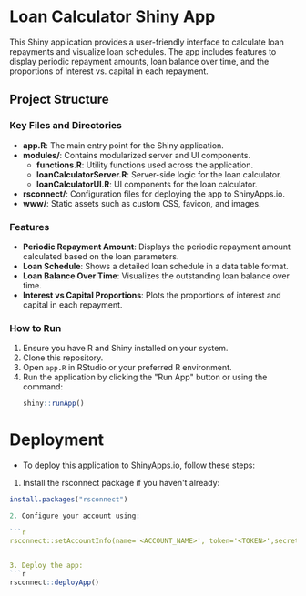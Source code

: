 # Loan Calculator Shiny App

This Shiny application provides a user-friendly interface to calculate loan repayments and visualize loan schedules. The app includes features to display periodic repayment amounts, loan balance over time, and the proportions of interest vs. capital in each repayment.

## Project Structure

### Key Files and Directories

- **app.R**: The main entry point for the Shiny application.
- **modules/**: Contains modularized server and UI components.
  - **functions.R**: Utility functions used across the application.
  - **loanCalculatorServer.R**: Server-side logic for the loan calculator.
  - **loanCalculatorUI.R**: UI components for the loan calculator.
- **rsconnect/**: Configuration files for deploying the app to ShinyApps.io.
- **www/**: Static assets such as custom CSS, favicon, and images.

### Features

- **Periodic Repayment Amount**: Displays the periodic repayment amount calculated based on the loan parameters.
- **Loan Schedule**: Shows a detailed loan schedule in a data table format.
- **Loan Balance Over Time**: Visualizes the outstanding loan balance over time.
- **Interest vs Capital Proportions**: Plots the proportions of interest and capital in each repayment.

### How to Run

1. Ensure you have R and Shiny installed on your system.
2. Clone this repository.
3. Open `app.R` in RStudio or your preferred R environment.
4. Run the application by clicking the "Run App" button or using the command:
   ```r
   shiny::runApp()

# Deployment
- To deploy this application to ShinyApps.io, follow these steps:
1. Install the rsconnect package if you haven't already:

```r
install.packages("rsconnect")

2. Configure your account using:

```r 
rsconnect::setAccountInfo(name='<ACCOUNT_NAME>', token='<TOKEN>',secret='<SECRET>')
 

3. Deploy the app:
```r
rsconnect::deployApp()

